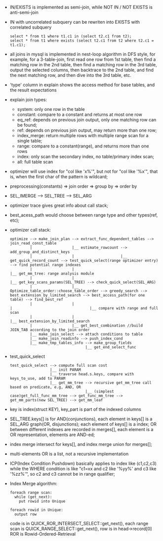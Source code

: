 * IN/EXISTS is implemented as semi-join, while NOT IN / NOT EXISTS is anti-semi-join
* IN with uncorrelated subquery can be rewriten into EXISTS with correlated subquery
	```
	select * from t1 where t1.c1 in (select t2.c1 from t2);
	select * from t1 where exists (select t2.c1 from t2 where t2.c1 = t1.c1);
	```
* all joins in mysql is implemented in nest-loop algorithm in DFS style, for example, for a
  3-table-join, first read one row from 1st table, then find a matching row in the 2nd table,
  then find a matching row in the 3rd table, output the selected columns, then backtrace to the
  2nd table, and find the next matching row, and then dive into the 3rd table, etc.

* 'type' column in explain shows the access method for base tables, and the result expectations
* explain join types:
  * system: only one row in the table
  * constant: compare to a constant and returns at most one row
  * eq_ref: depends on previous join output, only one matching row can be found;
  * ref: depends on previous join output, may return more than one row;
  * index_merge: return multiple rows with multiple range scan for a single table;
  * range: compare to a constant(range), and returns more than one rows
  * index: only scan the secondary index, no table/primary index scan;
  * all: full table scan

* optimizer will use index for "col like 'x%'", but not for "col like '%x'", that is,
  when the first char of the pattern is wildcard;
* preprocessing(constants) => join order => group by => order by
* SEL_IMERGE --> SEL_TREE --> SEL_ARG
* optimizer trace gives great info about call stack;
* best_acess_path would choose between range type and other types(ref, etc);
* optimizer call stack:
  ```
  optimize --> make_join_plan --> extract_func_dependent_tables --> join_read_const_table
           |                  |__ estimate_rowcount --> add_group_and_distinct_keys
           |                  |                     |__ get_quick_record_count --> test_quick_select(range optimizer entry) --> find potential range indexes
           |                  |                                                                                             |__ get_mm_tree: range analysis module
           |                  |                                                                                             |__ get_key_scans_params(SEL_TREE) --> check_quick_select(SEL_ARG)
           |                  |__ Optimize_table_order::choose_table_order --> greedy_search --> best_extension_by_limited_search --> best_access_path(for one table) --> find_best_ref
           |                  |                                                                                                   |                                   |__ compare with range and full scan
           |                  |                                                                                                   |__ best_extension_by_limited_search
           |                  |__ get_best_combination //build JOIN_TAB according to the join order
           |__ make_join_select --> attach conditions to table
           |__ make_join_readinfo --> push_index_cond
           |__ make_tmp_tables_info --> make_group_fields
                                    |__ get_end_select_func
  ```

* test_quick_select
  ```
  test_quick_select --> compute full scan cost
                    |__ init PARAM
                    |__ traverse head.s.keys, compare with keys_to_use, add to PARAM
                    |__ get_mm_tree --> recursive get_mm_tree call based on predicate, e.g, AND, OR
                                    |__ (simplest case)get_full_func_mm_tree --> get_func_mm_tree --> get_mm_parts(new SEL_TREE) --> get_mm_leaf
  ```

* key is index(struct KEY), key_part is part of the indexed columns
* SEL_TREE.keys[] is for AND(conjunctions), each element in keys[] is a SEL_ARG graph(OR, disjunctions); each element of keys[] is a index; OR between different indexes
  are recorded in merges[], each element is a OR representation, elements are AND-ed;
* index merge intersect for keys[], and index merge union for merges[];
* multi-elements OR is a list, not a recursive implementation
* ICP(Index Condition Pushdown) basically applies to index like (c1,c2,c3) while the WHERE condition is like "c1=xx and c2 like '%yy%' and c3 like '%zz%'", so c2 and c3 cannot be in range qualifier;

* Index Merge algorithm:
  ```
  foreach range scan:
    while (get_next):
      put rowid into Unique

  foreach rowid in Unique:
    output row
  ```
  code is in QUICK_ROR_INTERSECT_SELECT::get_next(), each range scan is QUICK_RANGE_SELECT::get_next(), row is in head->record[0]
  ROR is Rowid-Ordered-Retrieval
